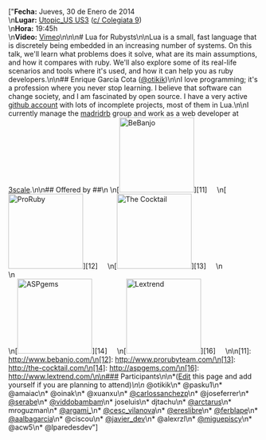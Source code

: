 ["**Fecha:** Jueves, 30 de Enero de 2014 <br/>\n**Lugar:** [Utopic_US US3](http://www.utopicus.es/) ([c/ Colegiata 9](https://www.google.com/maps/preview#!q=Calle+Colegiata%2C+9%2C+Madrid%2C+Spain&data=!4m10!1m9!4m8!1m3!1d203964!2d-3.6795367!3d40.4378271!3m2!1i1436!2i806!4f13.1))<br/>\n**Hora:** 19:45h<br/>\n**Video:** [Vimeo](https://vimeo.com/88137764)\n\n\n# Lua for Rubysts\n\nLua is a small, fast language that is discretely being embedded in an increasing number of systems. On this talk, we'll learn what problems does it solve, what are its main assumptions, and how it compares with ruby. We'll also explore some of its real-life scenarios and tools where it's used, and how it can help you as ruby developers.\n\n## Enrique García Cota ([@otikik](https://twitter.com/otikik))\n\nI love programming; it's a profession where you never stop learning. I believe that software can change society, and I am fascinated by open source. I have a very active [github account](https://github.com/kikito) with lots of incomplete projects, most of them in Lua.\n\nI currently manage the [madridrb](https://madridrb.jottit.com) group and work as a web developer at [3scale](http://www.3scale.net/).\n\n## Offered by ##\n \n[<img width='150px' src='http://madridrb.github.com/images/sponsors/bebanjo.png' alt='BeBanjo'/>][11]     \n[<img width='150px' src='http://madridrb.github.com/images/sponsors/proruby.png' alt='ProRuby'/>][12]     \n[<img width='150px' src='http://madridrb.github.com/images/sponsors/tck.png' alt='The Cocktail'/>][13]     \n<br/>\n<br/>\n[<img width='150px' src='http://madridrb.github.com/images/sponsors/aspgems.png' alt='ASPgems'/>][14]     \n[<img width='150px' src='http://madridrb.github.com/images/sponsors/lextrend.png' alt='Lextrend'/>][16]     \n\n[11]: http://www.bebanjo.com/\n[12]: http://www.prorubyteam.com/\n[13]: http://the-cocktail.com/\n[14]: http://aspgems.com/\n[16]: http://www.lextrend.com/\n\n### Participants\n\n*([Edit](?m=edit) this page and add yourself if you are planning to attend)*\n\n* @otikik\n* @pasku1\n* @amaiac\n* @oinak\n* @xuanxu\n* [@carlossanchezp](https://twitter.com/carlossanchezp)\n* @joseferrer\n* [@serabe](https://twitter.com/serabe)\n* [@viddobambam](https://twitter.com/viddobambam)\n* joseluis\n* djtachu\n* [@arctarus](https://twitter.com/arctarus)\n* mroguzman\n* [@argami_](https://twitter.com/argami_)\n* [@cesc_vilanova](https://twitter.com/Cesc_Vilanova)\n* [@ereslibre](https://twitter.com/ereslibre)\n* [@ferblape](https://twitter.com/ferblape)\n* [@aalbagarcia](https://twitter.com/aalbagarcia)\n* @ciscou\n* [@javier_dev](https://twitter.com/javier_dev)\n* @alexrzl\n* [@miguepiscy](https://twitter.com/miguepiscy)\n* @acw5\n* @lparedesdev"]